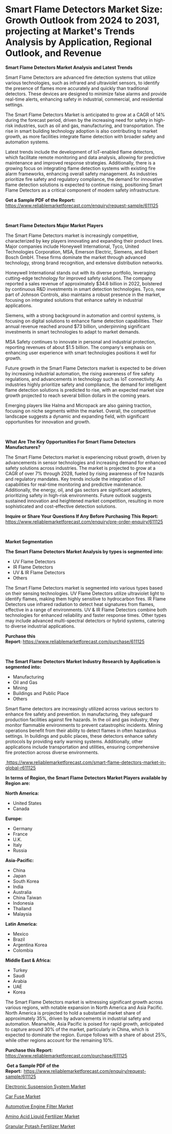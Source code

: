 <p><h1>Smart Flame Detectors Market Size: Growth Outlook from 2024 to 2031, projecting at Market's Trends Analysis by Application, Regional Outlook, and Revenue</h1></p><p><strong>Smart Flame Detectors Market Analysis and Latest Trends</strong></p>
<p><p>Smart Flame Detectors are advanced fire detection systems that utilize various technologies, such as infrared and ultraviolet sensors, to identify the presence of flames more accurately and quickly than traditional detectors. These devices are designed to minimize false alarms and provide real-time alerts, enhancing safety in industrial, commercial, and residential settings. </p><p>The Smart Flame Detectors Market is anticipated to grow at a CAGR of 14% during the forecast period, driven by the increasing need for safety in high-risk industries, such as oil and gas, manufacturing, and transportation. The rise in smart building technology adoption is also contributing to market growth, as more facilities integrate flame detection with broader safety and automation systems. </p><p>Latest trends include the development of IoT-enabled flame detectors, which facilitate remote monitoring and data analysis, allowing for predictive maintenance and improved response strategies. Additionally, there is a growing focus on integrating flame detection systems with existing fire alarm frameworks, enhancing overall safety management. As industries prioritize fire safety and regulatory compliance, the demand for innovative flame detection solutions is expected to continue rising, positioning Smart Flame Detectors as a critical component of modern safety infrastructure.</p></p>
<p><strong>Get a Sample PDF of the Report:&nbsp;</strong> <a href="https://www.reliablemarketforecast.com/enquiry/request-sample/611125?utm_campaign=1108&utm_medium=2&utm_source=Github&utm_content=ia&utm_term=10122024&utm_id=smart-flame-detectors">https://www.reliablemarketforecast.com/enquiry/request-sample/611125</a></p>
<p>&nbsp;</p>
<p><strong>Smart Flame Detectors Major Market Players</strong></p>
<p><p>The Smart Flame Detectors market is increasingly competitive, characterized by key players innovating and expanding their product lines. Major companies include Honeywell International, Tyco, United Technologies Corporation, MSA, Emerson Electric, Siemens, and Robert Bosch GmbH. These firms dominate the market through advanced technology, strong brand recognition, and extensive distribution networks.</p><p>Honeywell International stands out with its diverse portfolio, leveraging cutting-edge technology for improved safety solutions. The company reported a sales revenue of approximately $34.6 billion in 2022, bolstered by continuous R&D investments in smart detection technologies. Tyco, now part of Johnson Controls, also maintains a robust presence in the market, focusing on integrated solutions that enhance safety in industrial applications.</p><p>Siemens, with a strong background in automation and control systems, is focusing on digital solutions to enhance flame detection capabilities. Their annual revenue reached around $73 billion, underpinning significant investments in smart technologies to adapt to market demands.</p><p>MSA Safety continues to innovate in personal and industrial protection, reporting revenues of about $1.5 billion. The company's emphasis on enhancing user experience with smart technologies positions it well for growth.</p><p>Future growth in the Smart Flame Detectors market is expected to be driven by increasing industrial automation, the rising awareness of fire safety regulations, and advancements in technology such as IoT connectivity. As industries highly prioritize safety and compliance, the demand for intelligent flame detection solutions is predicted to rise, with an expected market size growth projected to reach several billion dollars in the coming years.</p><p>Emerging players like Halma and Micropack are also gaining traction, focusing on niche segments within the market. Overall, the competitive landscape suggests a dynamic and expanding field, with significant opportunities for innovation and growth.</p></p>
<p>&nbsp;</p>
<p><strong>What Are The Key Opportunities For Smart Flame Detectors Manufacturers?</strong></p>
<p><p>The Smart Flame Detectors market is experiencing robust growth, driven by advancements in sensor technologies and increasing demand for enhanced safety solutions across industries. The market is projected to grow at a CAGR of over 7% through 2028, fueled by rising awareness of fire hazards and regulatory mandates. Key trends include the integration of IoT capabilities for real-time monitoring and predictive maintenance. Additionally, the energy, oil, and gas sectors are significant adopters, prioritizing safety in high-risk environments. Future outlook suggests sustained innovation and heightened market competition, resulting in more sophisticated and cost-effective detection solutions.</p></p>
<p><strong>Inquire or Share Your Questions If Any Before Purchasing This Report:</strong> <a href="https://www.reliablemarketforecast.com/enquiry/pre-order-enquiry/611125?utm_campaign=1108&utm_medium=2&utm_source=Github&utm_content=ia&utm_term=10122024&utm_id=smart-flame-detectors">https://www.reliablemarketforecast.com/enquiry/pre-order-enquiry/611125</a></p>
<p>&nbsp;</p>
<p><strong>Market Segmentation</strong></p>
<p><strong>The Smart Flame Detectors Market Analysis by types is segmented into:</strong></p>
<p><ul><li>UV Flame Detectors</li><li>IR Flame Detectors</li><li>UV & IR Flame Detectors</li><li>Others</li></ul></p>
<p><p>The Smart Flame Detectors market is segmented into various types based on their sensing technologies. UV Flame Detectors utilize ultraviolet light to identify flames, making them highly sensitive to hydrocarbon fires. IR Flame Detectors use infrared radiation to detect heat signatures from flames, effective in a range of environments. UV & IR Flame Detectors combine both technologies for enhanced reliability and faster response times. Other types may include advanced multi-spectral detectors or hybrid systems, catering to diverse industrial applications.</p></p>
<p><strong>Purchase this Report:&nbsp;</strong><a href="https://www.reliablemarketforecast.com/purchase/611125?utm_campaign=1108&utm_medium=2&utm_source=Github&utm_content=ia&utm_term=10122024&utm_id=smart-flame-detectors">https://www.reliablemarketforecast.com/purchase/611125</a></p>
<p>&nbsp;</p>
<p><strong>The Smart Flame Detectors Market Industry Research by Application is segmented into:</strong></p>
<p><ul><li>Manufacturing</li><li>Oil and Gas</li><li>Mining</li><li>Buildings and Public Place</li><li>Others</li></ul></p>
<p><p>Smart flame detectors are increasingly utilized across various sectors to enhance fire safety and prevention. In manufacturing, they safeguard production facilities against fire hazards. In the oil and gas industry, they monitor flammable environments to prevent catastrophic incidents. Mining operations benefit from their ability to detect flames in often hazardous settings. In buildings and public places, these detectors enhance safety protocols by providing early warning systems. Additionally, other applications include transportation and utilities, ensuring comprehensive fire protection across diverse environments.</p></p>
<p><a href="https://www.reliablemarketforecast.com/smart-flame-detectors-market-in-global-r611125?utm_campaign=1108&utm_medium=2&utm_source=Github&utm_content=ia&utm_term=10122024&utm_id=smart-flame-detectors">&nbsp;https://www.reliablemarketforecast.com/smart-flame-detectors-market-in-global-r611125</a></p>
<p><strong>In terms of Region, the Smart Flame Detectors Market Players available by Region are:</strong></p>
<p>
    <p> <strong> North America: </strong>
        <ul>
            <li>United States</li>
            <li>Canada</li>
        </ul>
        </p> 
    <p> <strong> Europe: </strong>
        <ul>
            <li>Germany</li>
            <li>France</li>
            <li>U.K.</li>
            <li>Italy</li>
            <li>Russia</li>
        </ul>
        </p> 
    <p> <strong> Asia-Pacific: </strong>
        <ul>
            <li>China</li>
            <li>Japan</li>
            <li>South Korea</li>
            <li>India</li>
            <li>Australia</li>
            <li>China Taiwan</li>
            <li>Indonesia</li>
            <li>Thailand</li>
            <li>Malaysia</li>
        </ul>
        </p> 
    <p> <strong> Latin America: </strong>
        <ul>
            <li>Mexico</li>
            <li>Brazil</li>
            <li>Argentina Korea</li>
            <li>Colombia</li>
        </ul>
        </p> 
    <p> <strong> Middle East & Africa: </strong>
        <ul>
            <li>Turkey</li>
            <li>Saudi</li>
            <li>Arabia</li>
            <li>UAE</li>
            <li>Korea</li>
        </ul>
    </p>
    </p>
<p><p>The Smart Flame Detectors market is witnessing significant growth across various regions, with notable expansion in North America and Asia Pacific. North America is projected to hold a substantial market share of approximately 35%, driven by advancements in industrial safety and automation. Meanwhile, Asia Pacific is poised for rapid growth, anticipated to capture around 30% of the market, particularly in China, which is expected to dominate the region. Europe follows with a share of about 25%, while other regions account for the remaining 10%.</p></p>
<p><strong>Purchase this Report: </strong><a href="https://www.reliablemarketforecast.com/purchase/611125?utm_campaign=1108&utm_medium=2&utm_source=Github&utm_content=ia&utm_term=10122024&utm_id=smart-flame-detectors">https://www.reliablemarketforecast.com/purchase/611125</a></p>
<p>&nbsp;<strong>Get a Sample PDF of the Report:&nbsp;&nbsp;</strong><a href="https://www.reliablemarketforecast.com/enquiry/request-sample/611125?utm_campaign=1108&utm_medium=2&utm_source=Github&utm_content=ia&utm_term=10122024&utm_id=smart-flame-detectors">https://www.reliablemarketforecast.com/enquiry/request-sample/611125</a></p>
<p><strong></strong></p>
<p><p><a href="https://www.linkedin.com/pulse/thorough-examination-size-dynamics-expected-growth-electronic-vntvf?utm_campaign=1108&utm_medium=2&utm_source=Github&utm_content=ia&utm_term=10122024&utm_id=smart-flame-detectors">Electronic Suspension System Market</a></p><p><a href="https://www.linkedin.com/pulse/sustaining-industry-growth-study-car-fuse-market-report-its-projected-2sctf?utm_campaign=1108&utm_medium=2&utm_source=Github&utm_content=ia&utm_term=10122024&utm_id=smart-flame-detectors">Car Fuse Market</a></p><p><a href="https://github.com/CliffMedina6/Market-Research-Report-List-7/blob/main/automotive-engine-filter-market.md?utm_campaign=1108&utm_medium=2&utm_source=Github&utm_content=ia&utm_term=10122024&utm_id=smart-flame-detectors">Automotive Engine Filter Market</a></p><p><a href="https://www.linkedin.com/pulse/analysis-global-amino-acid-liquid-fertilizer-market-present-aciwe?utm_campaign=1108&utm_medium=2&utm_source=Github&utm_content=ia&utm_term=10122024&utm_id=smart-flame-detectors">Amino Acid Liquid Fertilizer Market</a></p><p><a href="https://www.linkedin.com/pulse/informative-market-research-report-granular-potash-fertilizer-oujwe?utm_campaign=1108&utm_medium=2&utm_source=Github&utm_content=ia&utm_term=10122024&utm_id=smart-flame-detectors">Granular Potash Fertilizer Market</a></p></p>